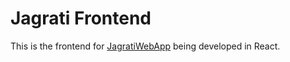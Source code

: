 # Jagrati Frontend
This is the frontend for [JagratiWebApp](https://github.com/garg3133/JagratiWebApp) being developed in React.